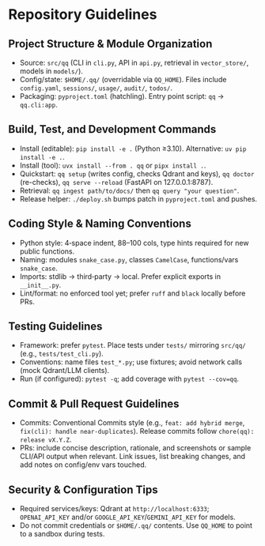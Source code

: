 # Repository Guidelines

## Project Structure & Module Organization
- Source: `src/qq` (CLI in `cli.py`, API in `api.py`, retrieval in `vector_store/`, models in `models/`).
- Config/state: `$HOME/.qq/` (overridable via `QQ_HOME`). Files include `config.yaml`, `sessions/`, `usage/`, `audit/`, `todos/`.
- Packaging: `pyproject.toml` (hatchling). Entry point script: `qq` → `qq.cli:app`.

## Build, Test, and Development Commands
- Install (editable): `pip install -e .` (Python ≥3.10). Alternative: `uv pip install -e .`.
- Install (tool): `uvx install --from . qq` or `pipx install .`.
- Quickstart: `qq setup` (writes config, checks Qdrant and keys), `qq doctor` (re-checks), `qq serve --reload` (FastAPI on 127.0.0.1:8787).
- Retrieval: `qq ingest path/to/docs/` then `qq query "your question"`.
- Release helper: `./deploy.sh` bumps patch in `pyproject.toml` and pushes.

## Coding Style & Naming Conventions
- Python style: 4‑space indent, 88–100 cols, type hints required for new public functions.
- Naming: modules `snake_case.py`, classes `CamelCase`, functions/vars `snake_case`.
- Imports: stdlib → third‑party → local. Prefer explicit exports in `__init__.py`.
- Lint/format: no enforced tool yet; prefer `ruff` and `black` locally before PRs.

## Testing Guidelines
- Framework: prefer `pytest`. Place tests under `tests/` mirroring `src/qq/` (e.g., `tests/test_cli.py`).
- Conventions: name files `test_*.py`; use fixtures; avoid network calls (mock Qdrant/LLM clients).
- Run (if configured): `pytest -q`; add coverage with `pytest --cov=qq`.

## Commit & Pull Request Guidelines
- Commits: Conventional Commits style (e.g., `feat: add hybrid merge`, `fix(cli): handle near-duplicates`). Release commits follow `chore(qq): release vX.Y.Z`.
- PRs: include concise description, rationale, and screenshots or sample CLI/API output when relevant. Link issues, list breaking changes, and add notes on config/env vars touched.

## Security & Configuration Tips
- Required services/keys: Qdrant at `http://localhost:6333`; `OPENAI_API_KEY` and/or `GOOGLE_API_KEY`/`GEMINI_API_KEY` for models.
- Do not commit credentials or `$HOME/.qq/` contents. Use `QQ_HOME` to point to a sandbox during tests.
